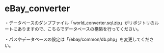 # eBay_converter

・データベースのダンプファイル「world_converter.sql.zip」がリポジトリのルートにありますので、こちらでデータベースの構築を行ってください。

・パスやデータベースの設定は「/ebay/common/db.php」を変更してください。

